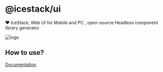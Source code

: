 # @icestack/ui

❤️ IceStack, Web UI for Mobile and PC , open-source Headless component library generator

![logo](https://github.com/sonofmagic/icestack/blob/main/assets/logo.svg)

## How to use?

[Documentation](https://icestack.vercel.app/)
